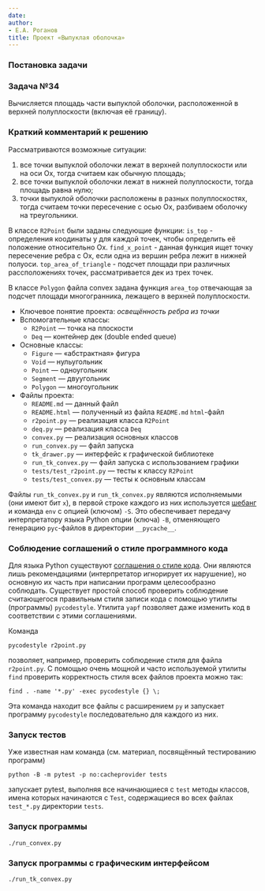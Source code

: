 ```yaml
---
date: 
author:
- Е.А. Роганов
title: Проект «Выпуклая оболочка»
---
```


### Постановка задачи
### Задача №34
Вычисляется площадь части выпуклой оболочки, расположенной в верхней полуплоскости (включая её границу).

### Краткий комментарий к решению
Рассматриваются возможные ситуации:
1) все точки выпуклой оболочки лежат в верхней полуплоскости или на оси Ox, тогда считаем как обычную площадь;
2) все точки выпуклой оболочки лежат в нижней полуплоскости, тогда площадь равна нулю;
3) точки выпуклой оболочки расположены в разных полуплоскостях, тогда считаем точки пересечение с осью Ox, разбиваем оболочку на треугольники.

В классе `R2Point` были заданы следующие функции:
`is_top` - определения коодинаты y для каждой точек, чтобы определить её положение относительно Ox.
`find_x_point` - данная функция ищет точку пересечение ребра с Ox, если одна из вершин ребра лежит в нижней полуоси.
`top_area_of_triangle` - подсчет площади при различных рассположениях точек, рассматривается дек из трех точек.

В классе `Polygon` файла convex задана функция `area_top` отвечающая за подсчет площади многогранника, лежащего в верхней полуплоскости.





- Ключевое понятие проекта: *освещённость ребра из точки* 
- Вспомогательные классы:
    - `R2Point` — точка на плоскости
    - `Deq` — контейнер дек (double ended queue)
- Основные классы:
    - `Figure` — «абстрактная» фигура
    - `Void` — нульугольник
    - `Point` — одноугольник
    - `Segment` — двуугольник
    - `Polygon` — многоугольник
- Файлы проекта:
    - `README.md` — данный файл
    - `README.html` — полученный из файла `README.md` `html`-файл
    - `r2point.py` — реализация класса `R2Point`
    - `deq.py` —  реализация класса `Deq`
    - `convex.py` — реализация основных классов
    - `run_convex.py` — файл запуска
    - `tk_drawer.py` — интерфейс к графической библиотеке
    - `run_tk_convex.py` — файл запуска с использованием графики
    - `tests/test_r2point.py` — тесты к классу `R2Point`
    - `tests/test_convex.py` — тесты к основным классам

Файлы `run_tk_convex.py` и `run_tk_convex.py` являются исполняемыми (они имеют
бит `x`), в первой строке каждого из них используется [шебанг](https://ru.wikipedia.org/wiki/%D0%A8%D0%B5%D0%B1%D0%B0%D0%BD%D0%B3_(Unix)) и команда `env` с
опцией (ключом) `-S`. Это обеспечивает передачу интерпретатору языка Python
опции (ключа) `-B`, отменяющего генерацию `pyc`-файлов в директории
`__pycache__`.

### Соблюдение соглашений о стиле программного кода

Для языка Python существуют [соглашения о стиле
кода](https://www.python.org/dev/peps/pep-0008/). Они являются лишь
рекомендациями (интерпретатор игнорирует их нарушение), но основную их
часть при написании программ целесообразно соблюдать. Существует простой
способ проверить соблюдение считающегося правильным
стиля записи кода с помощью утилиты (программы) `pycodestyle`. Утилита
`yapf` позволяет даже изменить код в соответствии с этими соглашениями.

Команда 

    pycodestyle r2point.py

позволяет, например, проверить соблюдение стиля для файла `r2point.py`.
С помощью очень мощной и часто используемой утилиты `find` проверить
корректность стиля всех файлов проекта можно так:

    find . -name '*.py' -exec pycodestyle {} \;

Эта команда находит все файлы с расширением `py` и запускает программу
`pycodestyle` последовательно для каждого из них.

### Запуск тестов

Уже известная нам команда (см. материал, посвящённый тестированию программ)

    python -B -m pytest -p no:cacheprovider tests

запускает pytest, выполняя все начинающиеся с `test` методы классов,
имена которых начинаются с `Test`, содержащиеся во всех файлах `test_*.py`
директории `tests`.

### Запуск программы

`./run_convex.py`

### Запуск программы с графическим интерфейсом

`./run_tk_convex.py`
